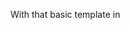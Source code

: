 <!doctype html>

<html lang="en">

<head>

  <meta charset="utf-8">

  <title>The HTML5 Herald</title>

  <meta name="description" content="The HTML5 Herald">

  <meta name="author" content="SitePoint">

  <link rel="stylesheet" href="css/styles.css?v=1.0">

</head>

<body>

  <script src="js/scripts.js"></script>

</body>

</html>

With that basic template in 
